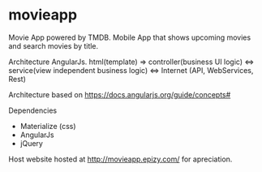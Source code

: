 # movieapp
Movie App powered by TMDB. Mobile App that shows upcoming movies and search movies by title.

Architecture AngularJs.
html(template) => controller(business UI logic) <=> service(view independent business logic) <=> Internet (API, WebServices, Rest)

Architecture based on https://docs.angularjs.org/guide/concepts#

Dependencies
* Materialize (css)
* AngularJs
* jQuery

Host
website hosted at http://movieapp.epizy.com/ for apreciation.
